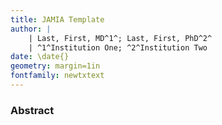 ```yaml
---
title: JAMIA Template
author: |
    | Last, First, MD^1^; Last, First, PhD^2^
    | ^1^Institution One; ^2^Institution Two
date: \date{}
geometry: margin=1in
fontfamily: newtxtext
---
```


### Abstract
